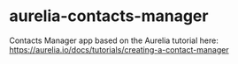 # aurelia-contacts-manager
Contacts Manager app based on the Aurelia tutorial here: https://aurelia.io/docs/tutorials/creating-a-contact-manager

